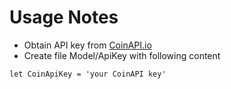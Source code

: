 # Usage Notes
* Obtain API key from [CoinAPI.io](https://www.coinapi.io/)
* Create file Model/ApiKey with following content
```
let CoinApiKey = 'your CoinAPI key'
```


